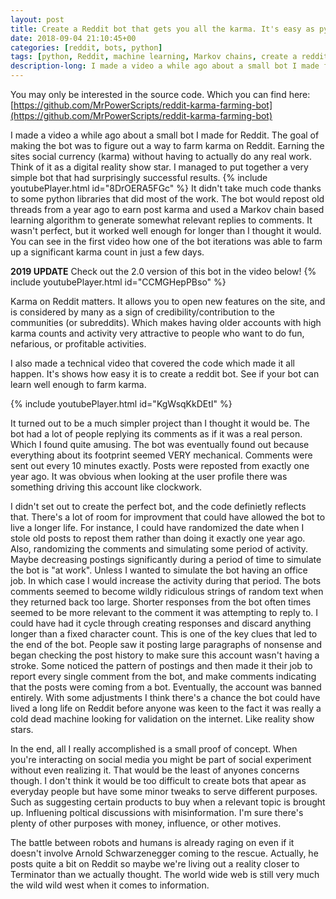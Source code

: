 ```yaml
---
layout: post
title: Create a Reddit bot that gets you all the karma. It's easy as py(thon)
date: 2018-09-04 21:10:45+00
categories: [reddit, bots, python]
tags: [python, Reddit, machine learning, Markov chains, create a reddit bot, reddit karma farming, make a reddit bot, reddit bot, how to karma farm reddit, reddit karma farming bot]
description-long: I made a video a while ago about a small bot I made for Reddit. The goal of making the bot was to figure out a way to farm karma on Reddit. Earning the sites social currency (karma) without having to actually do any real work. Think of it as a digital reality show star. I managed to put together a very simple bot that had surprisingly successful results. It didn't take much code thanks to some python libraries that did most of the work. The bot would repost old threads from a year ago to earn post karma and used a Markov chain based learning algorithm to generate somewhat relevant replies to comments. It wasn't perfect, but it worked well enough far longer than I thought it would. You can see in the first video how one of the bot iterations was able to farm up a significant karma count in just a few days.
---
```


You may only be interested in the source code. Which you can find here: [https://github.com/MrPowerScripts/reddit-karma-farming-bot](https://github.com/MrPowerScripts/reddit-karma-farming-bot)

 I made a video a while ago about a small bot I made for Reddit. The goal of making the bot was to figure out a way to farm karma on Reddit. Earning the sites social currency (karma) without having to actually do any real work. Think of it as a digital reality show star. I managed to put together a very simple bot that had surprisingly successful results. {% include youtubePlayer.html id="8DrOERA5FGc" %} It didn't take much code thanks to some python libraries that did most of the work. The bot would repost old threads from a year ago to earn post karma and used a Markov chain based learning algorithm to generate somewhat relevant replies to comments. It wasn't perfect, but it worked well enough for longer than I thought it would. You can see in the first video how one of the bot iterations was able to farm up a significant karma count in just a few days.

**2019 UPDATE** Check out the 2.0 version of this bot in the video below!
{% include youtubePlayer.html id="CCMGHepPBso" %}

Karma on Reddit matters. It allows you to open new features on the site, and is considered by many as a sign of credibility/contribution to the communities (or subreddits). Which makes having older accounts with high karma counts and activity very attractive to people who want to do fun, nefarious, or profitable activities.

I also made a technical video that covered the code which made it all happen. It's shows how easy it is to create a reddit bot. See if your bot can learn well enough to farm karma.

{% include youtubePlayer.html id="KgWsqKkDEtI" %}

It turned out to be a much simpler project than I thought it would be. The bot had a lot of people replying its comments as if it was a real person. Which I found quite amusing. The bot was eventually found out because everything about its footprint seemed VERY mechanical. Comments were sent out every 10 minutes exactly. Posts were reposted from exactly one year ago. It was obvious when looking at the user profile there was something driving this account like clockwork.

I didn't set out to create the perfect bot, and the code definietly reflects that. There's a lot of room for improvment that could have allowed the bot to live a longer life. For instance, I could have randomized the date when I stole old posts to repost them rather than doing it exactly one year ago. Also, randomizing the comments and simulating some period of activity. Maybe decreasing postings significantly during a period of time to simulate the bot is "at work". Unless I wanted to simulate the bot having an office job. In which case I would increase the activity during that period. The bots comments seemed to become wildly ridiculous strings of random text when they returned back too large. Shorter responses from the bot often times seemed to be more relevant to the comment it was attempting to reply to. I could have had it cycle through creating responses and discard anything longer than a fixed character count. This is one of the key clues that led to the end of the bot. People saw it posting large paragraphs of nonsense and began checking the post history to make sure this account wasn't having a stroke. Some noticed the pattern of postings and then made it their job to report every single comment from the bot, and make comments indicating that the posts were coming from a bot. Eventually, the account was banned entirely. With some adjustments I think there's a chance the bot could have lived a long life on Reddit before anyone was keen to the fact it was really a cold dead machine looking for validation on the internet. Like reality show stars.

In the end, all I really accomplished is a small proof of concept. When you're interacting on social media you might be part of social experiment without even realizing it. That would be the least of anyones concerns though. I don't think it would be too difficult to create bots that apear as everyday people but have some minor tweaks to serve different purposes. Such as suggesting certain products to buy when a relevant topic is brought up. Influening poltical discussions with misinformation. I'm sure there's plenty of other purposes with money, influence, or other motives.

The battle between robots and humans is already raging on even if it doesn't involve Arnold Schwarzenegger coming to the rescue. Actually, he posts quite a bit on Reddit so maybe we're living out a reality closer to Terminator than we actually thought. The world wide web is still very much the wild wild west when it comes to information.
